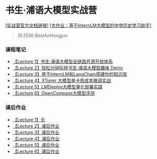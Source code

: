 # 书生·浦语大模型实战营
[[实战营官方文档链接]](https://github.com/InternLM/tutorial/)
[[大作业：基于InternLM大模型的中学历史学习助手]](https://github.com/BestAnHongjun/InternLM-History)
> ID:1336 BestAnHongjun

### 课程笔记
* [【Lecture 1】书生·浦语大模型全链路开源开放体系](./notes/lecture_1.md)
* [【Lecture 2】轻松分钟玩转书生·浦语大模型趣味 Demo](./notes/lecture_2.md)
* [【Lecture 3】基于InternLM和LangChain搭建你的知识库](./notes/lecture_3.md)
* [【Lecture 4】XTuner 大模型单卡低成本微调实战](./notes/lecture_4.md)
* [【Lecture 5】LMDeploy大模型量化部署实践](./notes/lecture_5.md)
* [【Lecture 6】OpenCompass大模型评测](./notes/lecture_6.md)

### 课后作业
* [【Lecture 1】无](#)
* [【Lecture 2】课后作业](./homework/homework_2.md) 
* [【Lecture 3】课后作业](./homework/homework_3.md)
* [【Lecture 4】课后作业](./homework/homework_4.md)
* [【Lecture 5】课后作业](./homework/homework_5.md)
* [【Lecture 6】课后作业](./homework/homework_6.md)
